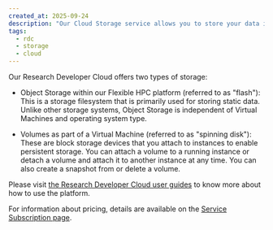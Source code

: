 ```yaml
---
created_at: 2025-09-24
description: "Our Cloud Storage service allows you to store your data in object storage or volumes."
tags: 
  - rdc
  - storage
  - cloud
---
```


Our Research Developer Cloud offers two types of storage:

- Object Storage within our Flexible HPC platform (referred to as "flash"): This is a storage filesystem that is primarily used for storing static data. Unlike other storage systems, Object Storage is independent of Virtual Machines and operating system type.

- Volumes as part of a Virtual Machine (referred to as "spinning disk"): These are block storage devices that you attach to instances to enable persistent storage. You can attach a volume to a running instance or detach a volume and attach it to another instance at any time. You can also create a snapshot from or delete a volume.

Please visit [the Research Developer Cloud user guides](https://support.cloud.nesi.org.nz/user-guides/) to know more about how to use the platform.

For information about pricing, details are available on the [Service Subscription page](https://docs.nesi.org.nz/Service_Subscriptions/Overview/Pricing/#research-developer-cloud).
